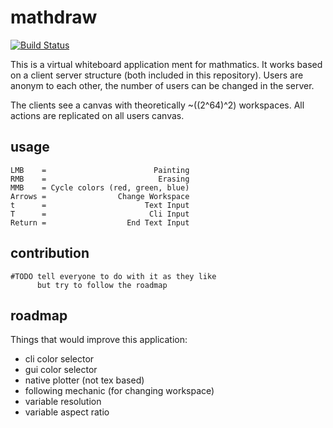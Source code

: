# mathdraw

[![Build Status](https://travis-ci.org/mtib/mathdraw.svg?branch=master)](https://travis-ci.org/mtib/mathdraw)

This is a virtual whiteboard application ment for mathmatics. It works based on a client
server structure (both included in this repository). Users are anonym to each other, the
number of users can be changed in the server.

The clients see a canvas with theoretically ~((2^64)^2) workspaces. All actions are
replicated on all users canvas.

## usage

```
LMB    =                        Painting
RMB    =                         Erasing
MMB    = Cycle colors (red, green, blue)
Arrows =                Change Workspace
t      =                      Text Input
T      =                       Cli Input
Return =                  End Text Input
```

## contribution

```
#TODO tell everyone to do with it as they like
      but try to follow the roadmap
```

## roadmap

Things that would improve this application:

- cli color selector
- gui color selector
- native plotter (not tex based)
- following mechanic (for changing workspace)
- variable resolution
- variable aspect ratio
